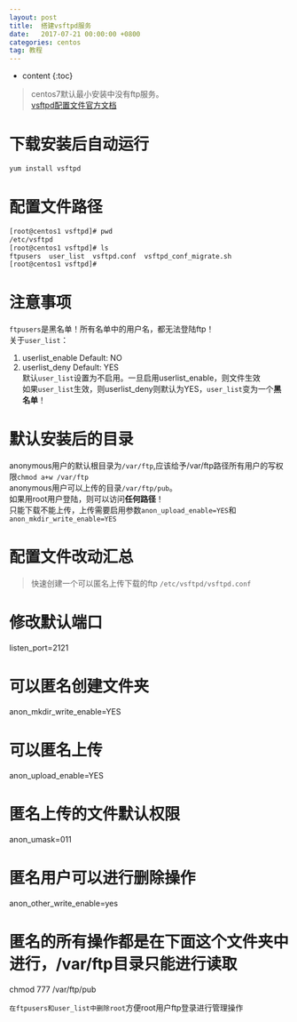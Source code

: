```yaml
---
layout: post
title:  搭建vsftpd服务
date:   2017-07-21 00:00:00 +0800
categories: centos
tag: 教程
---
```


* content
{:toc}


> centos7默认最小安装中没有ftp服务。  
> [vsftpd配置文件官方文档](https://security.appspot.com/vsftpd/vsftpd_conf.html)

下载安装后自动运行
===
```bash
yum install vsftpd
```

配置文件路径
===
```bash
[root@centos1 vsftpd]# pwd
/etc/vsftpd
[root@centos1 vsftpd]# ls
ftpusers  user_list  vsftpd.conf  vsftpd_conf_migrate.sh
[root@centos1 vsftpd]#
```

注意事项
===
`ftpusers`是黑名单！所有名单中的用户名，都无法登陆ftp！  
关于`user_list`：  
1. userlist_enable Default: NO
2. userlist_deny   Default: YES  
默认`user_list`设置为不启用。一旦启用userlist_enable，则文件生效  
如果`user_list`生效，则userlist_deny则默认为YES，`user_list`变为一个**黑名单**！

默认安装后的目录
===
anonymous用户的默认根目录为`/var/ftp`,应该给予/var/ftp路径所有用户的写权限`chmod a+w /var/ftp`  
anonymous用户可以上传的目录`/var/ftp/pub`。  
如果用root用户登陆，则可以访问**任何路径**！  
只能下载不能上传，上传需要启用参数`anon_upload_enable=YES`和`anon_mkdir_write_enable=YES`  


配置文件改动汇总
===
> 快速创建一个可以匿名上传下载的ftp
`/etc/vsftpd/vsftpd.conf`
# 修改默认端口
listen_port=2121
# 可以匿名创建文件夹
anon_mkdir_write_enable=YES
# 可以匿名上传
anon_upload_enable=YES
# 匿名上传的文件默认权限
anon_umask=011
# 匿名用户可以进行删除操作
anon_other_write_enable=yes

# 匿名的所有操作都是在下面这个文件夹中进行，/var/ftp目录只能进行读取
chmod 777 /var/ftp/pub

`在ftpusers和user_list中删除root`方便root用户ftp登录进行管理操作